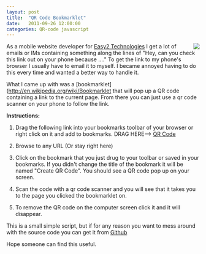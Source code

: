 ```yaml
---
layout: post
title:  "QR Code Bookmarklet"
date:   2011-09-26 12:00:00
categories: QR-code javascript 
---
```


<div style="float:right">
  <img src="https://chart.googleapis.com/chart?chs=150x150&cht=qr&chl=http%3A//www.gdovicak.com/admin/post/preview/101001" />
</div>


As a mobile website developer for [Easy2 Technologies](http://www.easy2.com)  I get a lot of emails or IMs containing something along the lines of "Hey, can you check this link out on your phone because ...." To get the link to my phone's browser I usually have to email it to myself. I became annoyed having to do this every time and wanted a better way to handle it.

What I came up with was a [bookmarklet](http://en.wikipedia.org/wiki/Bookmarklet that will pop up a QR code containing a link to the current page. From there you can just use a qr code scanner on your phone to follow the link.

**Instructions:**

1. Drag the following link into your bookmarks toolbar of your browser or right click on it and add to bookmarks. DRAG HERE--> <a href="">QR Code</a>

2. Browse to any URL (Or stay right here) 

3.  Click on the bookmark that you just drug to your toolbar or saved in your bookmarks. If you didn't change the title of the bookmark it will be named "Create QR Code". You should see a QR code pop up on your screen.

4. Scan the code with a qr code scanner and you will see that it takes you to the page you clicked the bookmarklet on.
5. To remove the QR code on the computer screen click it and it will disappear.

This is a small simple script, but if for any reason you want to mess around with the source code you can get it from [Github](https://github.com/gdovicak/QR-Code-Bookmarklet)

Hope someone can find this useful.
